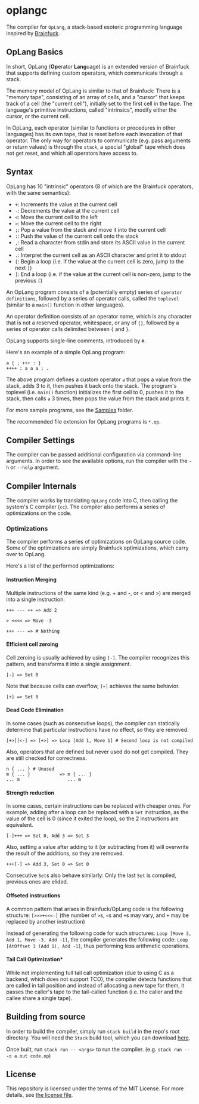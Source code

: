 # oplangc

The compiler for `OpLang`, a stack-based esoteric programming language inspired by [Brainfuck](https://en.wikipedia.org/wiki/Brainfuck).

## OpLang Basics

In short, OpLang (**Op**erator **Lang**uage) is an extended version of Brainfuck that supports defining custom operators, which communicate through a stack.

The memory model of OpLang is similar to that of Brainfuck: There is a "memory tape", consisting of an array of cells, and a "cursor" that keeps track of a cell (the "current cell"), initially set to the first cell in the tape.
The language's primitive instructions, called "intrinsics", modify either the cursor, or the current cell.

In OpLang, each operator (similar to functions or procedures in other languages) has its own tape, that is reset before each invocation of that operator.
The only way for operators to communicate (e.g. pass arguments or return values) is through the `stack`, a special "global" tape which does not get reset, and which all operators have access to.

## Syntax

OpLang has 10 "intrinsic" operators (8 of which are the Brainfuck operators, with the same semantics):

* `+`: Increments the value at the current cell
* `-`: Decrements the value at the current cell
* `<`: Move the current cell to the left
* `>`: Move the current cell to the right
* `;`: Pop a value from the stack and move it into the current cell
* `:`: Push the value of the current cell onto the stack
* `,`: Read a character from stdin and store its ASCII value in the current cell
* `.`: Interpret the current cell as an ASCII character and print it to stdout
* `[`: Begin a loop (i.e. if the value at the current cell is zero, jump to the next `]`)
* `]`: End a loop (i.e. if the value at the current cell is non-zero, jump to the previous `[`)

An OpLang program consists of a (potentially empty) series of `operator definitions`, followed by a series of operator calls, called the `toplevel` (similar to a `main()` function in other languages).

An operator definition consists of an operator name, which is any character that is not a reserved operator, whitespace, or any of `{}`, followed by a series of operator calls delimited between `{` and `}`.

OpLang supports single-line comments, introduced by `#`.

Here's an example of a simple OpLang program:

```op
a { ; +++ : }
++++ : a a a ; .
```

The above program defines a custom operator `a` that pops a value from the stack, adds 3 to it, then pushes it back onto the stack.
The program's toplevel (i.e. `main()` function) initializes the first cell to 0, pushes it to the stack, then calls `a` 3 times, then pops the value from the stack and prints it.

For more sample programs, see the [Samples](Samples/) folder.

The recommended file extension for OpLang programs is `*.op`.

## Compiler Settings

The compiler can be passed additional configuration via command-line arguments. In order to see the available options, run the compiler with the `-h` or `--help` argument.

## Compiler Internals

The compiler works by translating `OpLang` code into C, then calling the system's C compiler (`cc`).
The compiler also performs a series of optimizations on the code.

### Optimizations

The compiler performs a series of optimizations on OpLang source code.
Some of the optimizations are simply Brainfuck optimizations, which carry over to OpLang.

Here's a list of the performed optimizations:

#### Instruction Merging

Multiple instructions of the same kind (e.g. + and -, or < and >) are merged into a single instruction.

```op
+++ --- ++ => Add 2
```

```op
> <<<< => Move -3
```

```op
+++ --- => # Nothing
```

#### Efficient cell zeroing

Cell zeroing is usually achieved by using `[-]`.
The compiler recognizes this pattern, and transforms it into a single assignment.

```op
[-] => Set 0
```

Note that because cells can overflow, `[+]` achieves the same behavior.

```op
[+] => Set 0
```

#### Dead Code Elimination

In some cases (such as consecutive loops), the compiler can statically determine that particular instructions have no effect, so they are removed.

```op
[+>][<-] => [+>] => Loop [Add 1, Move 1] # Second loop is not compiled
```

Also, operators that are defined but never used do not get compiled.
They are still checked for correctness.

```op
n { ... } # Unused
m { ... }           => m { ... }
... m                  ... m
```

#### Strength reduction

In some cases, certain instructions can be replaced with cheaper ones.
For example, adding after a loop can be replaced with a `Set` instruction, as the value of the cell is 0 (since it exited the loop), so the 2 instructions are equivalent.

```op
[-]+++ => Set 0, Add 3 => Set 3
```

Also, setting a value after adding to it (or subtracting from it) will overwrite the result of the additions, so they are removed.

```op
+++[-] => Add 3, Set 0 => Set 0
```

Consecutive `Set`s also behave similarly: Only the last `Set` is compiled, previous ones are elided.

#### Offseted instructions

A common pattern that arises in Brainfuck/OpLang code is the following structure: `[>>>+<<<-]` (the number of `>`s, `<`s and `+`s may vary, and `+` may be replaced by another instruction)

Instead of generating the following code for such structures: `Loop [Move 3, Add 1, Move -3, Add -1]`, the compiler generates the following code: `Loop [AtOffset 3 (Add 1), Add -1]`, thus performing less arithmetic operations.

#### Tail Call Optimization*

While not implementing full tail call optimization (due to using C as a backend, which does not support TCO), the compiler detects functions that are called in tail position and instead of allocating a new tape for them, it passes the caller's tape to the tail-called function (i.e. the caller and the callee share a single tape).

## Building from source

In order to build the compiler, simply run `stack build` in the repo's root directory. You will need the `Stack` build tool, which you can download [here](https://docs.haskellstack.org/en/stable/README/).

Once built, run `stack run -- <args>` to run the compiler. (e.g. `stack run -- -o a.out code.op`)

## License

This repository is licensed under the terms of the MIT License.
For more details, see [the license file](LICENSE.txt).